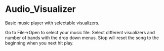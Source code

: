 # Audio_Visualizer
Basic music player with selectable visualizers.

Go to File->Open to select your music file. 
Select different visualizers and number of bands with the drop down menus.
Stop will reset the song to the beginning when you next hit play.

